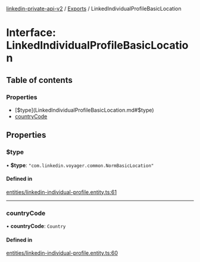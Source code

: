 [linkedin-private-api-v2](../README.md) / [Exports](../modules.md) / LinkedIndividualProfileBasicLocation

# Interface: LinkedIndividualProfileBasicLocation

## Table of contents

### Properties

- [$type](LinkedIndividualProfileBasicLocation.md#$type)
- [countryCode](LinkedIndividualProfileBasicLocation.md#countrycode)

## Properties

### $type

• **$type**: ``"com.linkedin.voyager.common.NormBasicLocation"``

#### Defined in

[entities/linkedin-individual-profile.entity.ts:61](https://github.com/akash-gupt/linkedin-private-api/blob/d170d2d/src/entities/linkedin-individual-profile.entity.ts#L61)

___

### countryCode

• **countryCode**: `Country`

#### Defined in

[entities/linkedin-individual-profile.entity.ts:60](https://github.com/akash-gupt/linkedin-private-api/blob/d170d2d/src/entities/linkedin-individual-profile.entity.ts#L60)
